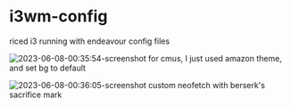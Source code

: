 # i3wm-config
riced i3 running with endeavour config files



![2023-06-08-00:35:54-screenshot](https://github.com/Nomka0/i3wm-config/assets/66049598/67aaf471-5bf3-4ac8-97fb-02fca674811a)
for cmus, I just used amazon theme, and set bg to default

![2023-06-08-00:36:05-screenshot](https://github.com/Nomka0/i3wm-config/assets/66049598/b7e8950f-c29e-4ac5-a751-5c27f4f2e99a)
custom neofetch with berserk's sacrifice mark
